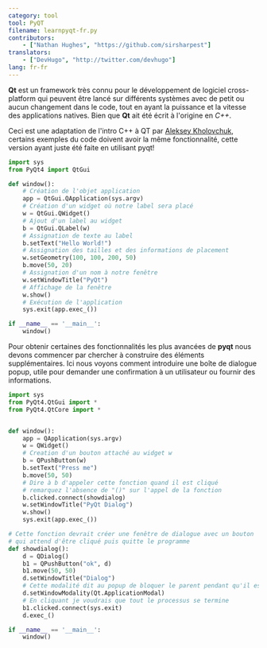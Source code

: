 ```yaml
---
category: tool
tool: PyQT
filename: learnpyqt-fr.py
contributors:
    - ["Nathan Hughes", "https://github.com/sirsharpest"]
translators:
    - ["DevHugo", "http://twitter.com/devhugo"]
lang: fr-fr
---
```


**Qt** est un framework très connu pour le développement de logiciel cross-platform qui peuvent être lancé sur différents systèmes avec de petit ou aucun changement dans le code, tout en ayant la puissance et la vitesse des applications natives. Bien que **Qt** ait été écrit à l'origine en *C++*.


Ceci est une adaptation de l'intro C++ à QT par [Aleksey Kholovchuk](https://github.com/vortexxx192
), certains exemples du code doivent avoir la même fonctionnalité,
cette version ayant juste été faite en utilisant pyqt!

```python
import sys
from PyQt4 import QtGui

def window():
	# Création de l'objet application
    app = QtGui.QApplication(sys.argv)
	# Création d'un widget où notre label sera placé
    w = QtGui.QWidget()
	# Ajout d'un label au widget
    b = QtGui.QLabel(w)
	# Assignation de texte au label
    b.setText("Hello World!")
	# Assignation des tailles et des informations de placement
    w.setGeometry(100, 100, 200, 50)
    b.move(50, 20)
	# Assignation d'un nom à notre fenêtre
    w.setWindowTitle("PyQt")
	# Affichage de la fenêtre
    w.show()
	# Exécution de l'application
    sys.exit(app.exec_())

if __name__ == '__main__':
    window()
```

Pour obtenir certaines des fonctionnalités les plus avancées de **pyqt** nous devons commencer par chercher à construire des éléments supplémentaires.
Ici nous voyons comment introduire une boîte de dialogue popup, utile pour demander une confirmation à un utilisateur ou fournir des informations.

```python
import sys
from PyQt4.QtGui import *
from PyQt4.QtCore import *


def window():
    app = QApplication(sys.argv)
    w = QWidget()
    # Creation d'un bouton attaché au widget w
    b = QPushButton(w)
    b.setText("Press me")
    b.move(50, 50)
    # Dire à b d'appeler cette fonction quand il est cliqué
    # remarquez l'absence de "()" sur l'appel de la fonction
    b.clicked.connect(showdialog)
    w.setWindowTitle("PyQt Dialog")
    w.show()
    sys.exit(app.exec_())

# Cette fonction devrait créer une fenêtre de dialogue avec un bouton
# qui attend d'être cliqué puis quitte le programme
def showdialog():
    d = QDialog()
    b1 = QPushButton("ok", d)
    b1.move(50, 50)
    d.setWindowTitle("Dialog")
    # Cette modalité dit au popup de bloquer le parent pendant qu'il est actif
    d.setWindowModality(Qt.ApplicationModal)
    # En cliquant je voudrais que tout le processus se termine
    b1.clicked.connect(sys.exit)
    d.exec_()

if __name__ == '__main__':
    window()
```
